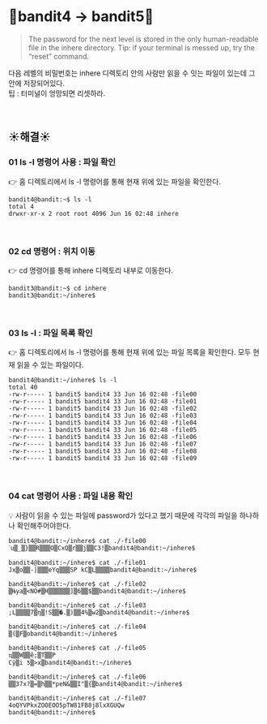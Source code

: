 # 🌳bandit4 -> bandit5🌳
>The password for the next level is stored in the only human-readable file in the inhere directory.
>Tip: if your terminal is messed up, try the “reset” command. <br/>

다음 레벨의 비밀번호는 inhere 디렉토리 안의 사람만 읽을 수 잇는 파일이 있는데 그 안에 저장되어있다. <br />
팁 : 터미널이 엉망되면 리셋하라.

<br/>

## ☀️해결☀️
### 01 ls -l 명령어 사용 : 파일 확인
👉 홈 디렉토리에서 ls -l 명령어를 통해 현재 위에 있는 파일을 확인한다. <br/>
```ssh
bandit4@bandit:~$ ls -l
total 4
drwxr-xr-x 2 root root 4096 Jun 16 02:48 inhere
```

<br/>

### 02 cd 명령어 : 위치 이동
👉 cd 명령어를 통해 inhere 디렉토리 내부로 이동한다. <br/>
```ssh
bandit3@bandit:~$ cd inhere
bandit3@bandit:~/inhere$
```

<br/>

### 03 ls -l : 파일 목록 확인
👉 홈 디렉토리에서 ls -l 명령어를 통해 현재 위에 있는 파일 목록을 확인한다. 모두 현재 읽을 수 있는 파일이다.<br/>
```ssh
bandit4@bandit:~/inhere$ ls -l
total 40
-rw-r----- 1 bandit5 bandit4 33 Jun 16 02:48 -file00
-rw-r----- 1 bandit5 bandit4 33 Jun 16 02:48 -file01
-rw-r----- 1 bandit5 bandit4 33 Jun 16 02:48 -file02
-rw-r----- 1 bandit5 bandit4 33 Jun 16 02:48 -file03
-rw-r----- 1 bandit5 bandit4 33 Jun 16 02:48 -file04
-rw-r----- 1 bandit5 bandit4 33 Jun 16 02:48 -file05
-rw-r----- 1 bandit5 bandit4 33 Jun 16 02:48 -file06
-rw-r----- 1 bandit5 bandit4 33 Jun 16 02:48 -file07
-rw-r----- 1 bandit5 bandit4 33 Jun 16 02:48 -file08
-rw-r----- 1 bandit5 bandit4 33 Jun 16 02:48 -file09
```

<br/>

### 04 cat 명령어 사용 : 파일 내용 확인
💡 사람이 읽을 수 있는 파일에 password가 있다고 했기 때문에 각각의 파일을 하나하나 확인해주어야한다. <br/>
```ssh
bandit4@bandit:~/inhere$ cat ./-file00
ˊu▒_▒}▒▒R▒▒▒O▒CxQ▒r▒▒j▒▒C3!▒bandit4@bandit:~/inhere$
```
```ssh
bandit4@bandit:~/inhere$ cat ./-file01
Jx▒o▒▒-|▒▒▒eYq▒▒▒SP kC▒L▒▒▒▒bandit4@bandit:~/inhere$
```
```ssh
bandit4@bandit:~/inhere$ cat ./-file02
▒Њya▒<NO#▒H▒▒▒▒▒▒]▒6▒▒$▒▒bandit4@bandit:~/inhere$
```
```ssh
bandit4@bandit:~/inhere$ cat ./-file03
;L▒▒▒▒7▒η▒!S▒▒�.▒)▒▒4%▒w2▒bandit4@bandit:~/inhere$
```
```ssh
bandit4@bandit:~/inhere$ cat ./-file04
▒(▒F▒obandit4@bandit:~/inhere$
```
```ssh
bandit4@bandit:~/inhere$ cat ./-file05
ҵ▒▒W▒▒ӗ;▒T▒▒P
Cў▒i ƾ▒>x▒bandit4@bandit:~/inhere$
```
```ssh
bandit4@bandit:~/inhere$ cat ./-file06
▒▒37x?▒=▒h▒▒*peN&▒▒I"▒{▒bandit4@bandit:~/inhere$
```
```ssh
bandit4@bandit:~/inhere$ cat ./-file07
4oQYVPkxZOOEOO5pTW81FB8j8lxXGUQw
bandit4@bandit:~/inhere$
```
